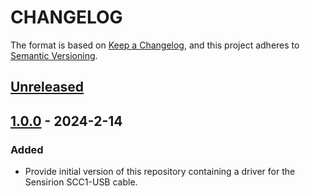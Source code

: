 # CHANGELOG

The format is based on [Keep a Changelog](https://keepachangelog.com/en/1.0.0/),
and this project adheres to [Semantic Versioning](https://semver.org/spec/v2.0.0.html).

## [Unreleased] 

## [1.0.0] - 2024-2-14

### Added

- Provide initial version of this repository containing a driver for the Sensirion SCC1-USB cable.

[Unreleased]: https://github.com/Sensirion/python-uart-scc1/compare/1.0.0...HEAD
[1.0.0]: https://github.com/Sensirion/python-uart-scc1/releases/tag/1.0.0